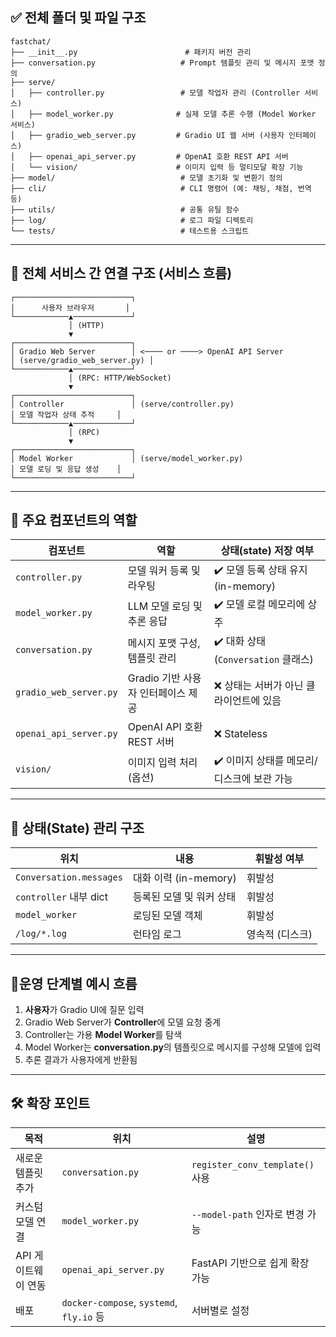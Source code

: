 ## ✅ 전체 폴더 및 파일 구조

```
fastchat/
├── __init__.py                        # 패키지 버전 관리
├── conversation.py                   # Prompt 템플릿 관리 및 메시지 포맷 정의
├── serve/
│   ├── controller.py                 # 모델 작업자 관리 (Controller 서비스)
│   ├── model_worker.py              # 실제 모델 추론 수행 (Model Worker 서비스)
│   ├── gradio_web_server.py         # Gradio UI 웹 서버 (사용자 인터페이스)
│   ├── openai_api_server.py         # OpenAI 호환 REST API 서버
│   └── vision/                      # 이미지 입력 등 멀티모달 확장 기능
├── model/                            # 모델 초기화 및 변환기 정의
├── cli/                              # CLI 명령어 (예: 채팅, 채점, 번역 등)
├── utils/                            # 공통 유틸 함수
├── log/                              # 로그 파일 디렉토리
└── tests/                            # 테스트용 스크립트
```

---

## 🔁 전체 서비스 간 연결 구조 (서비스 흐름)

```
┌──────────────────────────┐
│      사용자 브라우저       │
└────────────▲─────────────┘
             │ (HTTP)
             ▼
┌──────────────────────────┐
│ Gradio Web Server        │ <──── or ────> OpenAI API Server
│ (serve/gradio_web_server.py) │
└────────────▲─────────────┘
             │ (RPC: HTTP/WebSocket)
             ▼
┌──────────────────────────┐
│ Controller               │ (serve/controller.py)
│ 모델 작업자 상태 추적     │
└────────────▲─────────────┘
             │ (RPC)
             ▼
┌──────────────────────────┐
│ Model Worker             │ (serve/model_worker.py)
│ 모델 로딩 및 응답 생성    │
└──────────────────────────┘
```

---

## 🧠 주요 컴포넌트의 역할

| 컴포넌트                   | 역할                     | 상태(state) 저장 여부               |
| ---------------------- | ---------------------- | ----------------------------- |
| `controller.py`        | 모델 워커 등록 및 라우팅         | ✔️ 모델 등록 상태 유지 (in-memory)    |
| `model_worker.py`      | LLM 모델 로딩 및 추론 응답      | ✔️ 모델 로컬 메모리에 상주              |
| `conversation.py`      | 메시지 포맷 구성, 템플릿 관리      | ✔️ 대화 상태 (`Conversation` 클래스) |
| `gradio_web_server.py` | Gradio 기반 사용자 인터페이스 제공 | ❌ 상태는 서버가 아닌 클라이언트에 있음        |
| `openai_api_server.py` | OpenAI API 호환 REST 서버  | ❌ Stateless                   |
| `vision/`              | 이미지 입력 처리 (옵션)         | ✔️ 이미지 상태를 메모리/디스크에 보관 가능     |

---

## 💾 상태(State) 관리 구조

| 위치                      | 내용                | 휘발성 여부    |
| ----------------------- | ----------------- | --------- |
| `Conversation.messages` | 대화 이력 (in-memory) | 휘발성       |
| `controller` 내부 dict    | 등록된 모델 및 워커 상태    | 휘발성       |
| `model_worker`          | 로딩된 모델 객체         | 휘발성       |
| `/log/*.log`            | 런타임 로그            | 영속적 (디스크) |

---

## 📍운영 단계별 예시 흐름

1. **사용자**가 Gradio UI에 질문 입력
2. Gradio Web Server가 **Controller**에 모델 요청 중계
3. Controller는 가용 **Model Worker**를 탐색
4. Model Worker는 **conversation.py**의 템플릿으로 메시지를 구성해 모델에 입력
5. 추론 결과가 사용자에게 반환됨

---

## 🛠️ 확장 포인트

| 목적           | 위치                                      | 설명                            |
| ------------ | --------------------------------------- | ----------------------------- |
| 새로운 템플릿 추가   | `conversation.py`                       | `register_conv_template()` 사용 |
| 커스텀 모델 연결    | `model_worker.py`                       | `--model-path` 인자로 변경 가능      |
| API 게이트웨이 연동 | `openai_api_server.py`                  | FastAPI 기반으로 쉽게 확장 가능         |
| 배포           | `docker-compose`, `systemd`, `fly.io` 등 | 서버별로 설정                       |